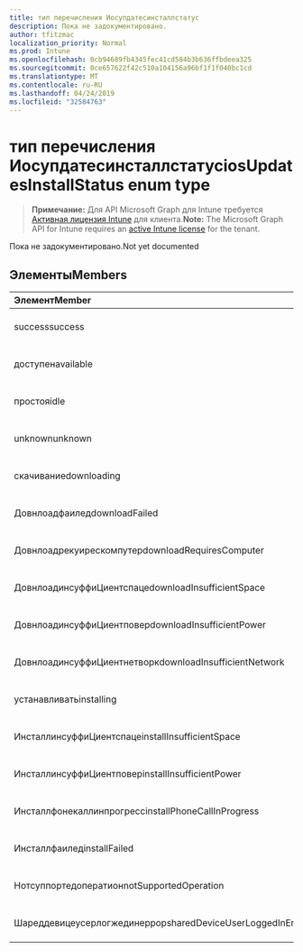 ```yaml
---
title: тип перечисления Иосупдатесинсталлстатус
description: Пока не задокументировано.
author: tfitzmac
localization_priority: Normal
ms.prod: Intune
ms.openlocfilehash: 0cb94689fb4345fec41cd584b3b636ffbdeea325
ms.sourcegitcommit: 0ce657622f42c510a104156a96bf1f1f040bc1cd
ms.translationtype: MT
ms.contentlocale: ru-RU
ms.lasthandoff: 04/24/2019
ms.locfileid: "32584763"
---
```

# <a name="iosupdatesinstallstatus-enum-type"></a><span data-ttu-id="7ed32-103">тип перечисления Иосупдатесинсталлстатус</span><span class="sxs-lookup"><span data-stu-id="7ed32-103">iosUpdatesInstallStatus enum type</span></span>

> <span data-ttu-id="7ed32-104">**Примечание:** Для API Microsoft Graph для Intune требуется [Активная лицензия Intune](https://go.microsoft.com/fwlink/?linkid=839381) для клиента.</span><span class="sxs-lookup"><span data-stu-id="7ed32-104">**Note:** The Microsoft Graph API for Intune requires an [active Intune license](https://go.microsoft.com/fwlink/?linkid=839381) for the tenant.</span></span>

<span data-ttu-id="7ed32-105">Пока не задокументировано.</span><span class="sxs-lookup"><span data-stu-id="7ed32-105">Not yet documented</span></span>

## <a name="members"></a><span data-ttu-id="7ed32-106">Элементы</span><span class="sxs-lookup"><span data-stu-id="7ed32-106">Members</span></span>
|<span data-ttu-id="7ed32-107">Элемент</span><span class="sxs-lookup"><span data-stu-id="7ed32-107">Member</span></span>|<span data-ttu-id="7ed32-108">Значение</span><span class="sxs-lookup"><span data-stu-id="7ed32-108">Value</span></span>|<span data-ttu-id="7ed32-109">Описание</span><span class="sxs-lookup"><span data-stu-id="7ed32-109">Description</span></span>|
|:---|:---|:---|
|<span data-ttu-id="7ed32-110">success</span><span class="sxs-lookup"><span data-stu-id="7ed32-110">success</span></span>|<span data-ttu-id="7ed32-111">нуль</span><span class="sxs-lookup"><span data-stu-id="7ed32-111">0</span></span>|<span data-ttu-id="7ed32-112">Пока не задокументировано.</span><span class="sxs-lookup"><span data-stu-id="7ed32-112">Not yet documented</span></span>|
|<span data-ttu-id="7ed32-113">доступен</span><span class="sxs-lookup"><span data-stu-id="7ed32-113">available</span></span>|<span data-ttu-id="7ed32-114">1,1</span><span class="sxs-lookup"><span data-stu-id="7ed32-114">1</span></span>|<span data-ttu-id="7ed32-115">Пока не задокументировано.</span><span class="sxs-lookup"><span data-stu-id="7ed32-115">Not yet documented</span></span>|
|<span data-ttu-id="7ed32-116">простоя</span><span class="sxs-lookup"><span data-stu-id="7ed32-116">idle</span></span>|<span data-ttu-id="7ed32-117">2</span><span class="sxs-lookup"><span data-stu-id="7ed32-117">2</span></span>|<span data-ttu-id="7ed32-118">Пока не задокументировано.</span><span class="sxs-lookup"><span data-stu-id="7ed32-118">Not yet documented</span></span>|
|<span data-ttu-id="7ed32-119">unknown</span><span class="sxs-lookup"><span data-stu-id="7ed32-119">unknown</span></span>|<span data-ttu-id="7ed32-120">4</span><span class="sxs-lookup"><span data-stu-id="7ed32-120">3</span></span>|<span data-ttu-id="7ed32-121">Пока не задокументировано.</span><span class="sxs-lookup"><span data-stu-id="7ed32-121">Not yet documented</span></span>|
|<span data-ttu-id="7ed32-122">скачивание</span><span class="sxs-lookup"><span data-stu-id="7ed32-122">downloading</span></span>|<span data-ttu-id="7ed32-123">— 2016330712</span><span class="sxs-lookup"><span data-stu-id="7ed32-123">-2016330712</span></span>|<span data-ttu-id="7ed32-124">Пока не задокументировано.</span><span class="sxs-lookup"><span data-stu-id="7ed32-124">Not yet documented</span></span>|
|<span data-ttu-id="7ed32-125">Довнлоадфаилед</span><span class="sxs-lookup"><span data-stu-id="7ed32-125">downloadFailed</span></span>|<span data-ttu-id="7ed32-126">— 2016330711</span><span class="sxs-lookup"><span data-stu-id="7ed32-126">-2016330711</span></span>|<span data-ttu-id="7ed32-127">Пока не задокументировано.</span><span class="sxs-lookup"><span data-stu-id="7ed32-127">Not yet documented</span></span>|
|<span data-ttu-id="7ed32-128">Довнлоадрекуирескомпутер</span><span class="sxs-lookup"><span data-stu-id="7ed32-128">downloadRequiresComputer</span></span>|<span data-ttu-id="7ed32-129">— 2016330710</span><span class="sxs-lookup"><span data-stu-id="7ed32-129">-2016330710</span></span>|<span data-ttu-id="7ed32-130">Пока не задокументировано.</span><span class="sxs-lookup"><span data-stu-id="7ed32-130">Not yet documented</span></span>|
|<span data-ttu-id="7ed32-131">ДовнлоадинсуффиЦиентспаце</span><span class="sxs-lookup"><span data-stu-id="7ed32-131">downloadInsufficientSpace</span></span>|<span data-ttu-id="7ed32-132">— 2016330709</span><span class="sxs-lookup"><span data-stu-id="7ed32-132">-2016330709</span></span>|<span data-ttu-id="7ed32-133">Пока не задокументировано.</span><span class="sxs-lookup"><span data-stu-id="7ed32-133">Not yet documented</span></span>|
|<span data-ttu-id="7ed32-134">ДовнлоадинсуффиЦиентповер</span><span class="sxs-lookup"><span data-stu-id="7ed32-134">downloadInsufficientPower</span></span>|<span data-ttu-id="7ed32-135">— 2016330708</span><span class="sxs-lookup"><span data-stu-id="7ed32-135">-2016330708</span></span>|<span data-ttu-id="7ed32-136">Пока не задокументировано.</span><span class="sxs-lookup"><span data-stu-id="7ed32-136">Not yet documented</span></span>|
|<span data-ttu-id="7ed32-137">ДовнлоадинсуффиЦиентнетворк</span><span class="sxs-lookup"><span data-stu-id="7ed32-137">downloadInsufficientNetwork</span></span>|<span data-ttu-id="7ed32-138">— 2016330707</span><span class="sxs-lookup"><span data-stu-id="7ed32-138">-2016330707</span></span>|<span data-ttu-id="7ed32-139">Пока не задокументировано.</span><span class="sxs-lookup"><span data-stu-id="7ed32-139">Not yet documented</span></span>|
|<span data-ttu-id="7ed32-140">устанавливать</span><span class="sxs-lookup"><span data-stu-id="7ed32-140">installing</span></span>|<span data-ttu-id="7ed32-141">— 2016330706</span><span class="sxs-lookup"><span data-stu-id="7ed32-141">-2016330706</span></span>|<span data-ttu-id="7ed32-142">Пока не задокументировано.</span><span class="sxs-lookup"><span data-stu-id="7ed32-142">Not yet documented</span></span>|
|<span data-ttu-id="7ed32-143">ИнсталлинсуффиЦиентспаце</span><span class="sxs-lookup"><span data-stu-id="7ed32-143">installInsufficientSpace</span></span>|<span data-ttu-id="7ed32-144">— 2016330705</span><span class="sxs-lookup"><span data-stu-id="7ed32-144">-2016330705</span></span>|<span data-ttu-id="7ed32-145">Пока не задокументировано.</span><span class="sxs-lookup"><span data-stu-id="7ed32-145">Not yet documented</span></span>|
|<span data-ttu-id="7ed32-146">ИнсталлинсуффиЦиентповер</span><span class="sxs-lookup"><span data-stu-id="7ed32-146">installInsufficientPower</span></span>|<span data-ttu-id="7ed32-147">— 2016330704</span><span class="sxs-lookup"><span data-stu-id="7ed32-147">-2016330704</span></span>|<span data-ttu-id="7ed32-148">Пока не задокументировано.</span><span class="sxs-lookup"><span data-stu-id="7ed32-148">Not yet documented</span></span>|
|<span data-ttu-id="7ed32-149">Инсталлфонекаллинпрогресс</span><span class="sxs-lookup"><span data-stu-id="7ed32-149">installPhoneCallInProgress</span></span>|<span data-ttu-id="7ed32-150">— 2016330703</span><span class="sxs-lookup"><span data-stu-id="7ed32-150">-2016330703</span></span>|<span data-ttu-id="7ed32-151">Пока не задокументировано.</span><span class="sxs-lookup"><span data-stu-id="7ed32-151">Not yet documented</span></span>|
|<span data-ttu-id="7ed32-152">Инсталлфаилед</span><span class="sxs-lookup"><span data-stu-id="7ed32-152">installFailed</span></span>|<span data-ttu-id="7ed32-153">— 2016330702</span><span class="sxs-lookup"><span data-stu-id="7ed32-153">-2016330702</span></span>|<span data-ttu-id="7ed32-154">Пока не задокументировано.</span><span class="sxs-lookup"><span data-stu-id="7ed32-154">Not yet documented</span></span>|
|<span data-ttu-id="7ed32-155">Нотсуппортедоператион</span><span class="sxs-lookup"><span data-stu-id="7ed32-155">notSupportedOperation</span></span>|<span data-ttu-id="7ed32-156">— 2016330701</span><span class="sxs-lookup"><span data-stu-id="7ed32-156">-2016330701</span></span>|<span data-ttu-id="7ed32-157">Пока не задокументировано.</span><span class="sxs-lookup"><span data-stu-id="7ed32-157">Not yet documented</span></span>|
|<span data-ttu-id="7ed32-158">Шареддевицеусерлогжединеррор</span><span class="sxs-lookup"><span data-stu-id="7ed32-158">sharedDeviceUserLoggedInError</span></span>|<span data-ttu-id="7ed32-159">— 2016330699</span><span class="sxs-lookup"><span data-stu-id="7ed32-159">-2016330699</span></span>|<span data-ttu-id="7ed32-160">Пока не задокументировано.</span><span class="sxs-lookup"><span data-stu-id="7ed32-160">Not yet documented</span></span>|



